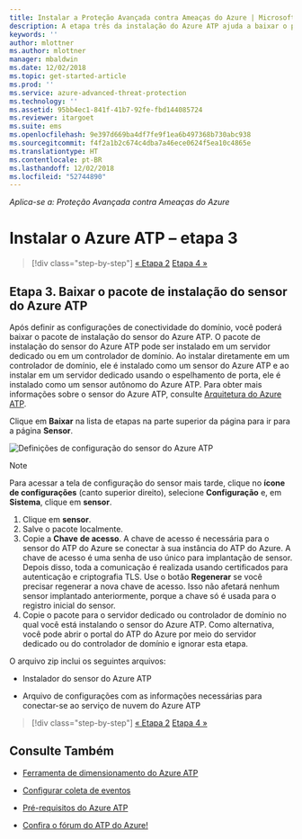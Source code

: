 ```yaml
---
title: Instalar a Proteção Avançada contra Ameaças do Azure | Microsoft Docs
description: A etapa três da instalação do Azure ATP ajuda a baixar o pacote de instalação do sensor do Azure ATP.
keywords: ''
author: mlottner
ms.author: mlottner
manager: mbaldwin
ms.date: 12/02/2018
ms.topic: get-started-article
ms.prod: ''
ms.service: azure-advanced-threat-protection
ms.technology: ''
ms.assetid: 95bb4ec1-841f-41b7-92fe-fbd144085724
ms.reviewer: itargoet
ms.suite: ems
ms.openlocfilehash: 9e397d669ba4df7fe9f1ea6b497368b730abc938
ms.sourcegitcommit: f4f2a1b2c674c4dba7a46ece0624f5ea10c4865e
ms.translationtype: HT
ms.contentlocale: pt-BR
ms.lasthandoff: 12/02/2018
ms.locfileid: "52744890"
---
```

*Aplica-se a: Proteção Avançada contra Ameaças do Azure*



# <a name="install-azure-atp---step-3"></a>Instalar o Azure ATP – etapa 3

> [!div class="step-by-step"]
> [« Etapa 2](install-atp-step2.md)
> [Etapa 4 »](install-atp-step4.md)

## <a name="step-3-download-the-azure-atp-sensor-setup-package"></a>Etapa 3. Baixar o pacote de instalação do sensor do Azure ATP
Após definir as configurações de conectividade do domínio, você poderá baixar o pacote de instalação do sensor do Azure ATP. O pacote de instalação do sensor do Azure ATP pode ser instalado em um servidor dedicado ou em um controlador de domínio. Ao instalar diretamente em um controlador de domínio, ele é instalado como um sensor do Azure ATP e ao instalar em um servidor dedicado usando o espelhamento de porta, ele é instalado como um sensor autônomo do Azure ATP. Para obter mais informações sobre o sensor do Azure ATP, consulte [Arquitetura do Azure ATP](atp-architecture.md). 

Clique em **Baixar** na lista de etapas na parte superior da página para ir para a página **Sensor**.

![Definições de configuração do sensor do Azure ATP](media/atp-sensor-config.png)

> [!NOTE] 
> Para acessar a tela de configuração do sensor mais tarde, clique no **ícone de configurações** (canto superior direito), selecione **Configuração** e, em **Sistema**, clique em **sensor**.  

1.  Clique em **sensor**.
2.  Salve o pacote localmente.
3.  Copie a **Chave** **de acesso**. A chave de acesso é necessária para o sensor do ATP do Azure se conectar à sua instância do ATP do Azure. A chave de acesso é uma senha de uso único para implantação de sensor. Depois disso, toda a comunicação é realizada usando certificados para autenticação e criptografia TLS. Use o botão **Regenerar** se você precisar regenerar a nova chave de acesso. Isso não afetará nenhum sensor implantado anteriormente, porque a chave só é usada para o registro inicial do sensor.
4.  Copie o pacote para o servidor dedicado ou controlador de domínio no qual você está instalando o sensor do Azure ATP. Como alternativa, você pode abrir o portal do ATP do Azure por meio do servidor dedicado ou do controlador de domínio e ignorar esta etapa.

O arquivo zip inclui os seguintes arquivos:

-   Instalador do sensor do Azure ATP

-   Arquivo de configurações com as informações necessárias para conectar-se ao serviço de nuvem do Azure ATP


> [!div class="step-by-step"]
> [« Etapa 2](install-atp-step2.md)
> [Etapa 4 »](install-atp-step4.md)


## <a name="see-also"></a>Consulte Também

- [Ferramenta de dimensionamento do Azure ATP](http://aka.ms/aatpsizingtool)

- [Configurar coleta de eventos](configure-event-collection.md)

- [Pré-requisitos do Azure ATP](atp-prerequisites.md)

- [Confira o fórum do ATP do Azure!](https://aka.ms/azureatpcommunity)